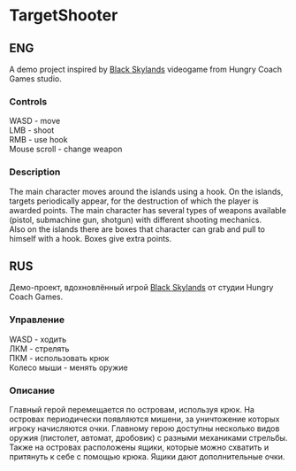 # TargetShooter

## ENG
A demo project inspired by [Black Skylands](https://store.steampowered.com/app/1143810/Black_Skylands/) videogame from Hungry Coach Games studio.
### Controls
WASD - move  
LMB - shoot  
RMB - use hook  
Mouse scroll - change weapon
### Description
The main character moves around the islands using a hook. On the islands, targets periodically appear, for the destruction of which the player is awarded points. The main character has several types of weapons available (pistol, submachine gun, shotgun) with different shooting mechanics.  
Also on the islands there are boxes that character can grab and pull to himself with a hook. Boxes give extra points.
## RUS
Демо-проект, вдохновлённый игрой [Black Skylands](https://store.steampowered.com/app/1143810/Black_Skylands/) от студии Hungry Coach Games.
### Управление
WASD - ходить  
ЛКМ - стрелять  
ПКМ - использовать крюк  
Колесо мыши - менять оружие
### Описание
Главный герой перемещается по островам, используя крюк. На островах периодически появляются мишени, за уничтожение которых игроку начисляются очки. Главному герою доступны несколько видов оружия (пистолет, автомат, дробовик) с разными механиками стрельбы.  
Также на островах расположены ящики, которые можно схватить и притянуть к себе с помощью крюка. Ящики дают дополнительные очки.  
